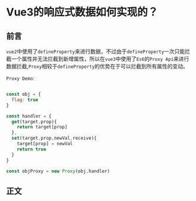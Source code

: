 # Vue3的响应式数据如何实现的？

## 前言

`vue2`中使用了`defineProperty`来进行数据，不过由于`defineProperty`一次只能拦截一个属性并无法拦截到新增属性，所以在`vue3`中使用了`Es6`的`Proxy Api`来进行数据拦截,`Proxy`相较于`defineProperty`的优势在于可以拦截到所有属性的变动。


`Proxy Demo`:
```js

const obj = {
  flag: true
} 

const handler = {
  get(target,prop){
    return target[prop]
  },
  set(target,prop,newVal,receive){
    target[prop] = newVal
    return true
  }
}

const objProxy = new Proxy(obj,handler)
```

## 正文

### 





